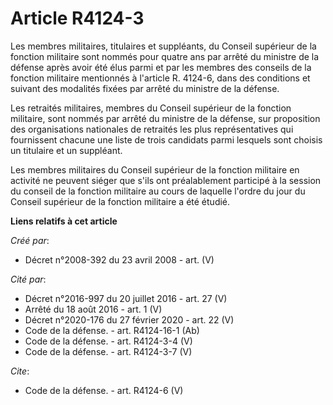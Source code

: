 # Article R4124-3

Les membres militaires, titulaires et suppléants, du Conseil supérieur de la fonction militaire sont nommés pour quatre ans
par arrêté du ministre de la défense après avoir été élus parmi et par les membres des conseils de la fonction militaire
mentionnés à l'article R. 4124-6, dans des conditions et suivant des modalités fixées par arrêté du ministre de la défense. 

Les retraités militaires, membres du Conseil supérieur de la fonction militaire, sont nommés par arrêté du ministre de la
défense, sur proposition des organisations nationales de retraités les plus représentatives qui fournissent chacune une liste
de trois candidats parmi lesquels sont choisis un titulaire et un suppléant. 

Les membres militaires du Conseil supérieur de la fonction militaire en activité ne peuvent siéger que s'ils ont
préalablement participé à la session du conseil de la fonction militaire au cours de laquelle l'ordre du jour du Conseil
supérieur de la fonction militaire a été étudié.

**Liens relatifs à cet article**

_Créé par_:

  - Décret n°2008-392 du 23 avril 2008 - art. (V)

_Cité par_:

  - Décret n°2016-997 du 20 juillet 2016 - art. 27 (V)
  - Arrêté du 18 août 2016 - art. 1 (V)
  - Décret n°2020-176 du 27 février 2020 - art. 22 (V)
  - Code de la défense. - art. R4124-16-1 (Ab)
  - Code de la défense. - art. R4124-3-4 (V)
  - Code de la défense. - art. R4124-3-7 (V)

_Cite_:

  - Code de la défense. - art. R4124-6 (V)
